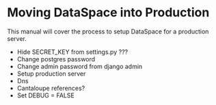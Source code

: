 # Moving DataSpace into Production
This manual will cover the process to setup DataSpace for a production server.

- Hide SECRET_KEY from settings.py ???
- Change postgres password
- Change admin password from django admin
- Setup production server
- Dns
- Cantaloupe references?
- Set DEBUG = FALSE 